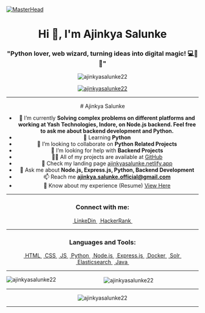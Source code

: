 [![MasterHead](https://hackernoon.com/hn-images/1*ck6cRbbe3uaelEG2JPsIMw.gif)](https://rishavchanda.io)
<center>

<h1 align="center">Hi 👋, I'm Ajinkya Salunke</h1>
<h3 align="center">"Python lover, web wizard, turning ideas into digital magic! 💻🐍✨"</h3>

<p align="left"> <div> <div/> <img src="https://komarev.com/ghpvc/?username=ajinkyasalunke22&label=Profile%20views&color=0e75b6&style=flat" alt="ajinkyasalunke22" /> </p>

<p align="center"> <a href="https://github.com/ryo-ma/github-profile-trophy"><img src="https://github-profile-trophy.vercel.app/?username=ajinkyasalunke22" alt="ajinkyasalunke22" /></a> </p>
<hr>
# Ajinkya Salunke

- 🔭 I’m currently **Solving complex problems on different platforms and working at Yash Technologies, Indore, on Node.js backend. Feel free to ask me about backend development and Python.**
- 🌱 Learning **Python**
- 👯 I’m looking to collaborate on **Python Related Projects**
- 🤝 I’m looking for help with **Backend Projects**
- 👨‍💻 All of my projects are available at [GitHub](https://github.com/AjinkyaSalunke22)
- 📝 Check my landing page [ajinkyasalunke.netlify.app](https://ajinkyasalunke.netlify.app/)
- 💬 Ask me about **Node.js, Express.js, Python, Backend Development**
- 📫 Reach me **ajinkya.salunke.official@gmail.com**
- 📄 Know about my experience (Resume) [View Here](https://1drv.ms/f/s!Ao7ceeCPP6jv-wXj1Mn5O1-XiNgU?e=Yq7Gkj)


<hr>
<h3 align="center">Connect with me:</h3>
<p align="center">
<a href="https://linkedin.com/in/ajinkyasalunke22" target="blank">&nbsp;LinkeDin&nbsp;</a>
<a href="https://www.hackerrank.com/profile/ajinkya_salunke1" target="blank">&nbsp;HackerRank&nbsp;</a>
</p>
<hr>
<h3 align="center">Languages and Tools:</h3>
<p align="center">
  <a href="https://www.w3.org/html/" target="_blank" rel="noreferrer">&nbsp;HTML&nbsp;</a>
  <a href="https://www.w3schools.com/css/" target="_blank" rel="noreferrer">&nbsp;CSS&nbsp;</a>
  <a href="https://developer.mozilla.org/en-US/docs/Web/JavaScript" target="_blank" rel="noreferrer">&nbsp;JS&nbsp;</a>
  <a href="https://www.python.org" target="_blank" rel="noreferrer">&nbsp;Python&nbsp;</a>
  <a href="https://nodejs.org/" target="_blank" rel="noreferrer">&nbsp;Node.js&nbsp;</a>
  <a href="https://expressjs.com/" target="_blank" rel="noreferrer">&nbsp;Express.js&nbsp;</a>
  <a href="https://www.docker.com/" target="_blank" rel="noreferrer">&nbsp;Docker&nbsp;</a>
  <a href="https://solr.apache.org/" target="_blank" rel="noreferrer">&nbsp;Solr&nbsp;</a>
  <a href="https://www.elastic.co/" target="_blank" rel="noreferrer">&nbsp;Elasticsearch&nbsp;</a>
  <a href="https://www.java.com" target="_blank" rel="noreferrer">&nbsp;Java&nbsp;</a>
</p>

<hr>
<p><img align="left" src="https://github-readme-stats.vercel.app/api/top-langs?username=ajinkyasalunke22&show_icons=true&locale=en&layout=compact" alt="ajinkyasalunke22" /></p>
<p>&nbsp;<img align="center" src="https://github-readme-stats.vercel.app/api?username=ajinkyasalunke22&show_icons=true&locale=en" alt="ajinkyasalunke22" /></p>
<hr>
<p><img align="center" src="https://github-readme-streak-stats.herokuapp.com/?user=ajinkyasalunke22&" alt="ajinkyasalunke22" /></p>

<hr>
